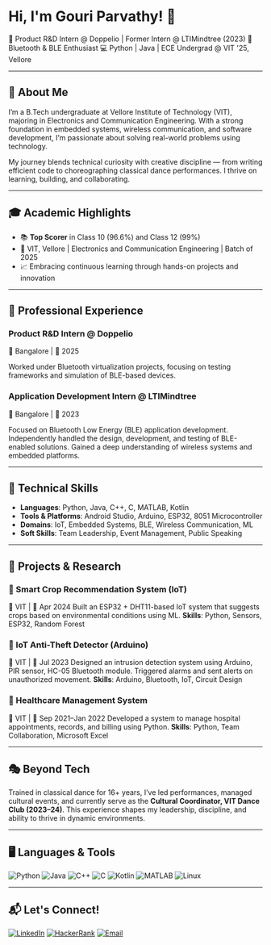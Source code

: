 # Hi, I'm Gouri Parvathy! 👋

🚀 Product R\&D Intern @ Doppelio | Former Intern @ LTIMindtree (2023)
📡 Bluetooth & BLE Enthusiast
💻 Python | Java | ECE Undergrad @ VIT '25, Vellore

---

## 🌟 About Me

I’m a B.Tech undergraduate at Vellore Institute of Technology (VIT), majoring in Electronics and Communication Engineering. With a strong foundation in embedded systems, wireless communication, and software development, I’m passionate about solving real-world problems using technology.

My journey blends technical curiosity with creative discipline — from writing efficient code to choreographing classical dance performances. I thrive on learning, building, and collaborating.

---

## 🎓 Academic Highlights

* 📚 **Top Scorer** in Class 10 (96.6%) and Class 12 (99%)
* 🏫 VIT, Vellore | Electronics and Communication Engineering | Batch of 2025
* 📈 Embracing continuous learning through hands-on projects and innovation

---

## 💼 Professional Experience

### Product R\&D Intern @ Doppelio

📍 Bangalore | 📅 2025

Worked under Bluetooth virtualization projects, focusing on testing frameworks and simulation of BLE-based devices.

### Application Development Intern @ LTIMindtree

📍 Bangalore | 📅 2023

Focused on Bluetooth Low Energy (BLE) application development. Independently handled the design, development, and testing of BLE-enabled solutions. Gained a deep understanding of wireless systems and embedded platforms.

---

## 🧠 Technical Skills

* **Languages**: Python, Java, C++, C, MATLAB, Kotlin
* **Tools & Platforms**: Android Studio, Arduino, ESP32, 8051 Microcontroller
* **Domains**: IoT, Embedded Systems, BLE, Wireless Communication, ML 
* **Soft Skills**: Team Leadership, Event Management, Public Speaking

---

## 📂 Projects & Research

### 🔹 Smart Crop Recommendation System (IoT)

📍 VIT | 📅 Apr 2024
Built an ESP32 + DHT11-based IoT system that suggests crops based on environmental conditions using ML.
**Skills**: Python, Sensors, ESP32, Random Forest

### 🔹 IoT Anti-Theft Detector (Arduino)

📍 VIT | 📅 Jul 2023
Designed an intrusion detection system using Arduino, PIR sensor, HC-05 Bluetooth module. Triggered alarms and sent alerts on unauthorized movement.
**Skills**: Arduino, Bluetooth, IoT, Circuit Design

### 🔹 Healthcare Management System

📍 VIT | 📅 Sep 2021–Jan 2022
Developed a system to manage hospital appointments, records, and billing using Python.
**Skills**: Python, Team Collaboration, Microsoft Excel

---

## 🎭 Beyond Tech

Trained in classical dance for 16+ years, I’ve led performances, managed cultural events, and currently serve as the **Cultural Coordinator, VIT Dance Club (2023–24)**.
This experience shapes my leadership, discipline, and ability to thrive in dynamic environments.

---

## 🖥️ Languages & Tools

![Python](https://img.shields.io/badge/Python-3670A0?style=for-the-badge\&logo=python\&logoColor=ffdd54)
![Java](https://img.shields.io/badge/Java-ED8B00?style=for-the-badge\&logo=java\&logoColor=white)
![C++](https://img.shields.io/badge/C++-00599C?style=for-the-badge\&logo=c%2b%2b\&logoColor=white)
![C](https://img.shields.io/badge/C-00599C?style=for-the-badge\&logo=c\&logoColor=white)
![Kotlin](https://img.shields.io/badge/Kotlin-0095D5?style=for-the-badge\&logo=kotlin\&logoColor=white)
![MATLAB](https://img.shields.io/badge/MATLAB-0076A8?style=for-the-badge\&logo=mathworks\&logoColor=white)
![Linux](https://img.shields.io/badge/Linux-FCC624?style=for-the-badge\&logo=linux\&logoColor=black)

---

## 📬 Let's Connect!

[![LinkedIn](https://img.shields.io/badge/LinkedIn-%230077B5.svg?style=for-the-badge\&logo=linkedin\&logoColor=white)](https://www.linkedin.com/in/gouri-parvathy-p-r-ece-student/)
[![HackerRank](https://img.shields.io/badge/HackerRank-%232C8DFF.svg?style=for-the-badge\&logo=hackerrank\&logoColor=white)](https://www.hackerrank.com/profile/prgouriparvathy)
[![Email](https://img.shields.io/badge/Email-D14836?style=for-the-badge\&logo=gmail\&logoColor=white)](mailto:prgouriparvathy@gmail.com)



